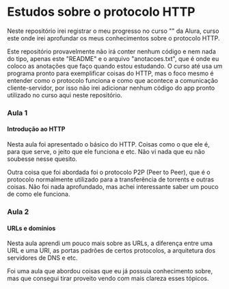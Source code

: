 # Estudos sobre o protocolo HTTP

Neste repositório irei registrar o meu progresso no curso "" da Alura, curso este onde irei aprofundar os meus conhecimentos sobre o protocolo HTTP.

Este repositório provavelmente não irá conter nenhum código e nem nada do tipo, apenas este "README" e o arquivo "anotacoes.txt", que é onde eu coloco as anotações que faço quando estou estudando. O curso até usa um programa pronto para exemplificar coisas do HTTP, mas o foco mesmo é entender como o protocolo funciona e como que acontece a comunicação cliente-servidor, por isso não irei adicionar nenhum código do app pronto utilizado no curso aqui neste repositório.

### Aula 1

#### Introdução ao HTTP

Nesta aula foi apresentado o básico do HTTP. Coisas como o que ele é, para que serve, o jeito que ele funciona e etc. Não vi nada que eu não soubesse nesse quesito.

Outra coisa que foi abordada foi o protocolo P2P (Peer to Peer), que é o protocolo normalmente utilizado para a transferência de torrents e outras coisas. Não foi nada aprofundado, mas achei interessante saber um pouco de como ele funciona.

### Aula 2

#### URLs e domínios

Nesta aula aprendi um pouco mais sobre as URLs, a diferença entre uma URL e uma URI, as portas padrões de certos protocolos, a arquitetura dos servidores de DNS e etc.

Foi uma aula que abordou coisas que eu já possuia conhecimento sobre, mas que consegui tirar proveito vendo com mais clareza esses tópicos.
